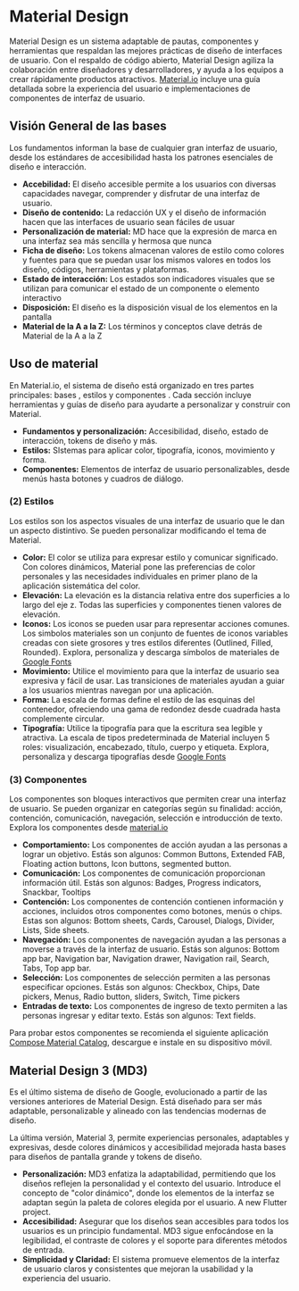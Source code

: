 # Material Design

Material Design es un sistema adaptable de pautas, componentes y herramientas que respaldan las mejores prácticas de diseño de interfaces de usuario. Con el respaldo de código abierto, Material Design agiliza la colaboración entre diseñadores y desarrolladores, y ayuda a los equipos a crear rápidamente productos atractivos. [Material.io](https://m3.material.io/) incluye una guía detallada sobre la experiencia del usuario e implementaciones de componentes de interfaz de usuario.

## Visión General de las bases

Los fundamentos informan la base de cualquier gran interfaz de usuario, desde los estándares de accesibilidad hasta los patrones esenciales de diseño e interacción.

- **Accebilidad:** El diseño accesible permite a los usuarios con diversas capacidades navegar, comprender y disfrutar de una interfaz de usuario.
- **Diseño de contenido:** La redacción UX y el diseño de información hacen que las interfaces de usuario sean fáciles de usuar
- **Personalización de material:** MD hace que la expresión de marca en una interfaz sea más sencilla y hermosa que nunca
- **Ficha de diseño:** Los tokens almacenan valores de estilo como colores y fuentes para que se puedan usar los mismos valores en todos los diseño, códigos, herramientas y plataformas.
- **Estado de interacción:** Los estados son indicadores visuales que se utilizan para comunicar el estado de un componente o elemento interactivo
- **Disposición:** El diseño es la disposición visual de los elementos en la pantalla
- **Material de la A a la Z:** Los términos y conceptos clave detrás de Material de la A a la Z

## Uso de material

En Material.io, el sistema de diseño está organizado en tres partes principales: bases , estilos y componentes . Cada sección incluye herramientas y guías de diseño para ayudarte a personalizar y construir con Material.

- **Fundamentos y personalización:** Accesibilidad, diseño, estado de interacción, tokens de diseño y más.
- **Estilos:** SIstemas para aplicar color, tipografía, iconos, movimiento y forma.
- **Componentes:** Elementos de interfaz de usuario personalizables, desde menús hasta botones y cuadros de diálogo.

### (2) Estilos

Los estilos son los aspectos visuales de una interfaz de usuario que le dan un aspecto distintivo. Se pueden personalizar modificando el tema de Material.

- **Color:** El color se utiliza para expresar estilo y comunicar significado. Con colores dinámicos, Material pone las preferencias de color personales y las necesidades individuales en primer plano de la aplicación sistemática del color.
- **Elevación:** La elevación es la distancia relativa entre dos superficies a lo largo del eje z. Todas las superficies y componentes tienen valores de elevación.
- **Iconos:** Los iconos se pueden usar para representar acciones comunes. Los simbolos materiales son un conjunto de fuentes de iconos variables creadas con siete grosores y tres estilos diferentes (Outlined, Filled, Rounded). Explora, personaliza y descarga símbolos de materiales de [Google Fonts](https://fonts.google.com/icons)
- **Movimiento:** Utilice el movimiento para que la interfaz de usuario sea expresiva y fácil de usar. Las transiciones de materiales ayudan a guiar a los usuarios mientras navegan por una aplicación.
- **Forma:** La escala de formas define el estilo de las esquinas del contenedor, ofreciendo una gama de redondez desde cuadrada hasta complemente circular.
- **Tipografía:** Utilice la tipografía para que la escritura sea legible y atractiva. La escala de tipos predeterminada de Material incluyen 5 roles: visualización, encabezado, título, cuerpo y etiqueta. Explora, personaliza y descarga tipografías desde [Google Fonts](https://fonts.google.com/)

### (3) Componentes

Los componentes son bloques interactivos que permiten crear una interfaz de usuario. Se pueden organizar en categorías según su finalidad: acción, contención, comunicación, navegación, selección e introducción de texto. Explora los componentes desde [material.io](https://m3.material.io/components)

- **Comportamiento:** Los componentes de acción ayudan a las personas a lograr un objetivo. Estás son algunos: Common Buttons, Extended FAB, Floating action buttons, Icon buttons, segmented button.
- **Comunicación:** Los componentes de comunicación proporcionan información útil. Estás son algunos: Badges, Progress indicators, Snackbar, Tooltips
- **Contención:** Los componentes de contención contienen información y acciones, incluidos otros componentes como botones, menús o chips. Estas son algunos: Bottom sheets, Cards, Carousel, Dialogs, Divider, Lists, Side sheets.
- **Navegación:** Los componentes de navegación ayudan a las personas a moverse a través de la interfaz de usuario. Estás son algunos: Bottom app bar, Navigation bar, Navigation drawer, Navigation rail, Search, Tabs, Top app bar.
- **Selección:** Los componentes de selección permiten a las personas especificar opciones. Estás son algunos: Checkbox, Chips, Date pickers, Menus, Radio button, sliders, Switch, Time pickers
- **Entradas de texto:** Los componentes de ingreso de texto permiten a las personas ingresar y editar texto. Estás son algunos: Text fields.

Para probar estos componentes se recomienda el siguiente aplicación [Compose Material Catalog](https://play.google.com/store/apps/details?id=androidx.compose.material.catalog&pcampaignid=web_share), descargue e instale en su dispositivo móvil.

## Material Design 3 (MD3)

Es el último sistema de diseño de Google, evolucionado a partir de las versiones anteriores de Material Design. Está diseñado para ser más adaptable, personalizable y alineado con las tendencias modernas de diseño.

La última versión, Material 3, permite experiencias personales, adaptables y expresivas, desde colores dinámicos y accesibilidad mejorada hasta bases para diseños de pantalla grande y tokens de diseño.

- **Personalización:** MD3 enfatiza la adaptabilidad, permitiendo que los diseños reflejen la personalidad y el contexto del usuario. Introduce el concepto de "color dinámico", donde los elementos de la interfaz se adaptan según la paleta de colores elegida por el usuario.
A new Flutter project.
- **Accesibilidad:** Asegurar que los diseños sean accesibles para todos los usuarios es un principio fundamental. MD3 sigue enfocándose en la legibilidad, el contraste de colores y el soporte para diferentes métodos de entrada.
- **Simplicidad y Claridad:** El sistema promueve elementos de la interfaz de usuario claros y consistentes que mejoran la usabilidad y la experiencia del usuario.
